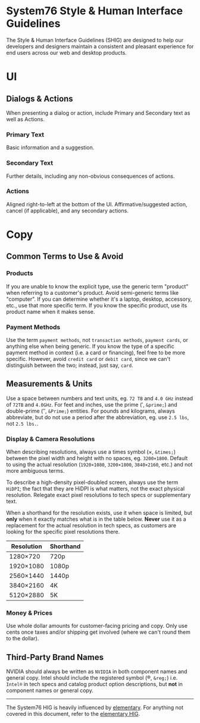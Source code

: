 # System76 Style & Human Interface Guidelines

The Style & Human Interface Guidelines (SHIG) are designed to help our
developers and designers maintain a consistent and pleasant experience for end
users across our web and desktop products.


# UI

## Dialogs & Actions

When presenting a dialog or action, include Primary and Secondary text as well
as Actions.


### Primary Text

Basic information and a suggestion.


### Secondary Text

Further details, including any non-obvious consequences of actions.


### Actions

Aligned right-to-left at the bottom of the UI. Affirmative/suggested action,
cancel (if applicable), and any secondary actions.


# Copy

## Common Terms to Use & Avoid

### Products

If you are unable to know the explicit type, use the generic term
"product" when referring to a customer's product. Avoid semi-generic terms like
"computer". If you can determine whether it's a laptop, desktop, accessory,
etc., use that more specific term. If you know the specific product, use its
product name when it makes sense.


### Payment Methods

Use the term `payment methods`, not `transaction methods`, `payment cards`, or
anything else when being generic. If you know the type of a specific payment
method in context (i.e. a card or financing), feel free to be more specific.
However, avoid `credit card` or `debit card`, since we can't distinguish between
the two; instead, just say, `card`.


## Measurements & Units

Use a space between numbers and text units, eg. `72 TB` and `4.0 GHz` instead of
`72TB` and `4.0GHz`. For feet and inches, use the prime (′, `&prime;`) and
double-prime (″, `&Prime;`) entities. For pounds and kilograms, always
abbreviate, but do not use a period after the abbreviation, eg. use `2.5 lbs`,
not `2.5 lbs.`.


### Display & Camera Resolutions

When describing resolutions, always use a times symbol (×, `&times;`) between
the pixel width and height with no spaces, eg. `3200×1800`. Default to using the
actual resolution (`1920×1080`, `3200×1800`, `3840×2160`, etc.) and not more
ambiguous terms.

To describe a high-density pixel-doubled screen, always use the term `HiDPI`;
the fact that they are HiDPI is what matters, not the exact physical resolution.
Relegate exact pixel resolutions to tech specs or supplementary text.

When a shorthand for the resolution exists, use it when space is limited, but
**only** when it exactly matches what is in the table below. **Never** use it as
a replacement for the actual resolution in tech specs, as customers are looking
for the specific pixel resolutions there.

Resolution | Shorthand
---------- | ---------
1280×720   | 720p
1920×1080  | 1080p
2560×1440  | 1440p
3840×2160  | 4K
5120×2880  | 5K


### Money & Prices

Use whole dollar amounts for customer-facing pricing and copy. Only use cents
once taxes and/or shipping get involved (where we can't round them to the
dollar).


## Third-Party Brand Names

NVIDIA should always be written as `NVIDIA` in both component names and general
copy. Intel should include the registered symbol (®, `&reg;`) i.e. `Intel®` in
tech specs and catalog product option descriptions, but **not** in component
names or general copy.

---

The System76 HIG is heavily influenced by [elementary](https://elementary.io).
For anything not covered in this document, refer to the [elementary
HIG](https://elementary.io/docs/human-interface-guidelines).
